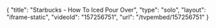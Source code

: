 {
    "title": "Starbucks - How To Iced Pour Over",
    "type": "solo",
    "layout": "iframe-static",
    "videoId": "157256751",
    "url": "\/tvpembed\/157256751"
}